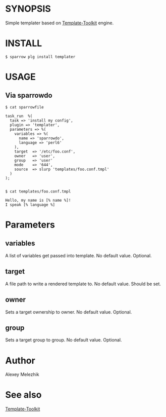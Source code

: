# SYNOPSIS

Simple templater based on [Template-Toolkit](http://template-toolkit.org) engine.

# INSTALL

    $ sparrow plg install templater

# USAGE

## Via sparrowdo

    $ cat sparrowfile
    
    task_run  %(
      task => 'install my config',
      plugin => 'templater',
      parameters => %(
        variables => %(
          name => 'sparrowdo',
          language => 'perl6'
        ),
        target  => '/etc/foo.conf',
        owner   => 'user',
        group   => 'user'
        mode    => '644',
        source  => slurp 'templates/foo.conf.tmpl'
      )
    );
    
  
    $ cat templates/foo.conf.tmpl
  
    Hello, my name is [% name %]!
    I speak [% language %]
    

# Parameters

## variables

A list of variables get passed into template. No default value. Optional.

## target

A file path to write a rendered template to. No default value. Should be set.

## owner

Sets a target ownership to owner. No default value. Optional.

## group

Sets a target group to group. No default value. Optional.

# Author

Alexey Melezhik

# See also

[Template-Toolkit](http://template-toolkit.org)
